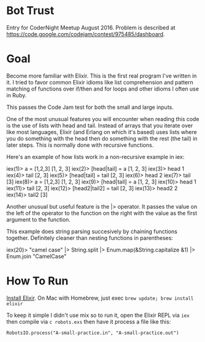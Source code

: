 Bot Trust
=========
Entry for CoderNight Meetup August 2016. Problem is described at https://code.google.com/codejam/contest/975485/dashboard.

Goal
====
Become more familiar with Elixir. This is the first real program I've written
in it. I tried to favor common Elixir idioms like list comprehension and
pattern matching of functions over if/then and for loops and other idioms I
often use in Ruby.

This passes the Code Jam test for both the small and large inputs.

One of the most unusual features you will encounter when reading this code is
the use of lists with head and tail. Instead of arrays that you iterate over
like most languages, Elixir (and Erlang on which it's based) uses lists where
you do something with the head then do something with the rest (the tail) in
later steps. This is normally done with recursive functions.

Here's an example of how lists work in a non-recursive example in iex:

iex(1)> a = [1,2,3]
[1, 2, 3]
iex(2)> [head|tail] = a
[1, 2, 3]
iex(3)> head
1
iex(4)> tail
[2, 3]
iex(5)> [head|tail] = tail
[2, 3]
iex(6)> head
2
iex(7)> tail
[3]
iex(8)> a = [1,2,3]
[1, 2, 3]
iex(9)> [head|tail] = a
[1, 2, 3]
iex(10)> head
1
iex(11)> tail
[2, 3]
iex(12)> [head2|tail2] = tail
[2, 3]
iex(13)> head2
2
iex(14)> tail2
[3]

Another unusual but useful feature is the |> operator. It passes the value on
the left of the operator to the function on the right with the value as the
first argument to the function.

This example does string parsing succesively by chaining functions together.
Definitely cleaner than nesting functions in parentheses:

iex(20)> "camel case" |> String.split |> Enum.map(&String.capitalize &1) |> Enum.join
"CamelCase"


How To Run
==========
[Install Elixir](http://elixir-lang.org/install.html). On Mac with Homebrew,
just exec `brew update; brew install elixir`

To keep it simple I didn't use mix so to run it, open the Elixir REPL via `iex`
then compile via `c robots.exs` then have it process a file like this:

`RobotsIO.process("A-small-practice.in", "A-small-practice.out")`
